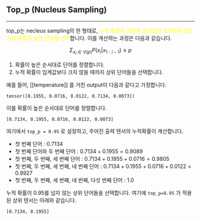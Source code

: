 
## Top_p (Nucleus Sampling)
---
top_p는 necleus sampling의 한 형태로, <font color="#ffff00">누적 확률이 지정된 임계값을 초과하지 않는 가장 확률이 높은 단어를 선택</font>합니다. 이를 계산하는 과정은 다음과 같습니다.

$$\Sigma_{x_i \in V(p)}P(x_i |x_{1:i-1}) \ge p$$

1. 확률이 높은 순서대로 단어를 정렬합니다.
2. 누적 확률이 임계값보다 크지 않을 때까지 상위 단어들을 선택합니다.

예를 들어, [[temperature]] 를 거친 output이 다음과 같다고 가정합니다.

```
tensor([0.1955, 0.0716, 0.0122, 0.7134, 0.0073])
```

이를 확률이 높은 순서대로 단어를 정렬합니다.

```
[0.7134, 0.1955, 0.0716, 0.0122, 0.0073]
```

여기에서 `top_p = 0.95` 로 설정하고, 주어진 출력 텐서의 누적확률이 계산합니다.

- 첫 번째 단어 : 0.7134
- 첫 번째 단어와 두 번째 단어 : $0.7134+0.1955=0.9089$
- 첫 번째, 두 번째, 세 번째 단어 : $0.7134+0.1955+0.0716=0.9805$
- 첫 번째, 두 번째, 세 번째, 네 번째 단어 : $0.7134+0.1955+0.0716+0.0122 = 0.9927$
- 첫 번째, 두 번째, 세 번째, 네 번째, 다섯 번째 단어 : $1.0$

누적 확률이 0.95를 넘지 않는 상위 단어들을 선택합니다. 여기에 `top_p=0.95` 가 적용된 상위 텐서는 아래와 같습니다.

```
[0.7134, 0.1955]
```

